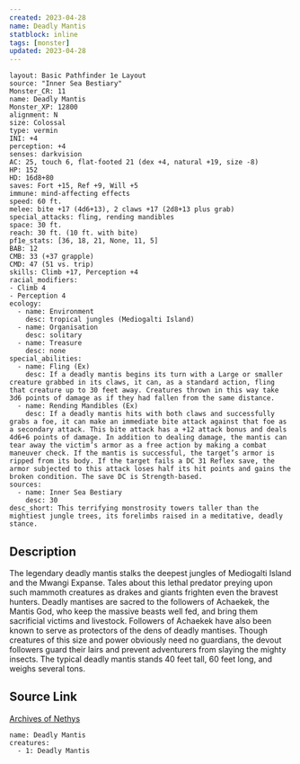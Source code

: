 ```yaml
---
created: 2023-04-28
name: Deadly Mantis
statblock: inline
tags: [monster]
updated: 2023-04-28
---
```

```statblock
layout: Basic Pathfinder 1e Layout
source: "Inner Sea Bestiary"
Monster_CR: 11
name: Deadly Mantis
Monster_XP: 12800
alignment: N
size: Colossal
type: vermin
INI: +4
perception: +4
senses: darkvision
AC: 25, touch 6, flat-footed 21 (dex +4, natural +19, size -8)
HP: 152
HD: 16d8+80
saves: Fort +15, Ref +9, Will +5
immune: mind-affecting effects
speed: 60 ft.
melee: bite +17 (4d6+13), 2 claws +17 (2d8+13 plus grab)
special_attacks: fling, rending mandibles
space: 30 ft.
reach: 30 ft. (10 ft. with bite)
pf1e_stats: [36, 18, 21, None, 11, 5]
BAB: 12
CMB: 33 (+37 grapple)
CMD: 47 (51 vs. trip)
skills: Climb +17, Perception +4
racial_modifiers:
- Climb 4
- Perception 4
ecology:
  - name: Environment
    desc: tropical jungles (Mediogalti Island)
  - name: Organisation
    desc: solitary
  - name: Treasure
    desc: none
special_abilities:
  - name: Fling (Ex)
    desc: If a deadly mantis begins its turn with a Large or smaller creature grabbed in its claws, it can, as a standard action, fling that creature up to 30 feet away. Creatures thrown in this way take 3d6 points of damage as if they had fallen from the same distance.
  - name: Rending Mandibles (Ex)
    desc: If a deadly mantis hits with both claws and successfully grabs a foe, it can make an immediate bite attack against that foe as a secondary attack. This bite attack has a +12 attack bonus and deals 4d6+6 points of damage. In addition to dealing damage, the mantis can tear away the victim’s armor as a free action by making a combat maneuver check. If the mantis is successful, the target’s armor is ripped from its body. If the target fails a DC 31 Reflex save, the armor subjected to this attack loses half its hit points and gains the broken condition. The save DC is Strength-based.
sources:
  - name: Inner Sea Bestiary
    desc: 30
desc_short: This terrifying monstrosity towers taller than the mightiest jungle trees, its forelimbs raised in a meditative, deadly stance.
```
## Description
The legendary deadly mantis stalks the deepest jungles of Mediogalti Island and the Mwangi Expanse. Tales about this lethal predator preying upon such mammoth creatures as drakes and giants frighten even the bravest hunters. Deadly mantises are sacred to the followers of Achaekek, the Mantis God, who keep the massive beasts well fed, and bring them sacrificial victims and livestock. Followers of Achaekek have also been known to serve as protectors of the dens of deadly mantises. Though creatures of this size and power obviously need no guardians, the devout followers guard their lairs and prevent adventurers from slaying the mighty insects. The typical deadly mantis stands 40 feet tall, 60 feet long, and weighs several tons.
## Source Link
[Archives of Nethys](https://aonprd.com/MonsterDisplay.aspx?ItemName=Deadly%20Mantis)
```encounter-table
name: Deadly Mantis
creatures:
  - 1: Deadly Mantis
```
